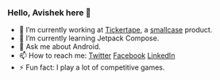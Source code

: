 ### Hello, Avishek here 👋

<!--
**avishekdas128/avishekdas128** is a ✨ _special_ ✨ repository because its `README.md` (this file) appears on your GitHub profile.-->

- 🔭 I’m currently working at [Tickertape](https://tickertape.in), a [smallcase](https://smallcase.com) product.
- 🌱 I’m currently learning Jetpack Compose.
- 💬 Ask me about Android.
- 📫 How to reach me: [Twitter](https://twitter.com/avishekdas128) [Facebook](https://www.facebook.com/avishek.das.100) [LinkedIn](https://www.linkedin.com/in/avishekdas128/)
- ⚡ Fun fact: I play a lot of competitive games.

<!--<img src="https://github-readme-stats.vercel.app/api?username=avishekdas128&&show_icons=true&title_color=ffffff&icon_color=bb2acf&text_color=daf7dc&bg_color=151515"/>-->
